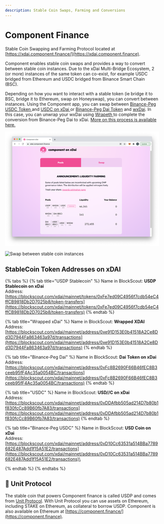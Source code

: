 ```yaml
---
description: Stable Coin Swaps, Farming and Conversions
---
```


# Component Finance

Stable Coin Swapping and Farming Protocol located at [https://xdai.component.finance/](https://xdai.component.finance). &#x20;

Component enables stable coin swaps and provides a way to convert between stable coin instances. Due to the xDai Multi-Bridge Ecosystem, 2 (or more) instances of the same token can co-exist, for example USDC bridged from Ethereum and USDC bridged from Binance Smart Chain (BSC).

Depending on how you want to interact with a stable token (ie bridge it to BSC, bridge it to Ethereum, swap on Honeyswap), you can convert between instances. Using the Component app, you can swap between [Binance-Peg USDC Token ](https://blockscout.com/xdai/mainnet/tokens/0xD10Cc63531a514BBa7789682E487Add1f15A51E2/token-transfers)and [USDC on xDai ](https://blockscout.com/xdai/mainnet/tokens/0xDDAfbb505ad214D7b80b1f830fcCc89B60fb7A83/token-transfers)or  [Binance-Peg Dai Token](https://bscscan.com/token/0x1af3f329e8be154074d8769d1ffa4ee058b1dbc3) and [wxDai](https://blockscout.com/xdai/mainnet/tokens/0xe91D153E0b41518A2Ce8Dd3D7944Fa863463a97d/token-transfers). In this case, you can unwrap your wxDai using [Wrapeth ](https://wrapeth.com)to complete the conversion from Binance-Peg Dai to xDai. [More on this process is available here.](../../for-users/bridges/omnibridge/binance-smart-chain-omnibridge/dai-token-on-xdai-bsc.md)

![Component Stable Coin Pools on xDai](<../../.gitbook/assets/Component Pools.png>)

![Swap between stable coin instances](../../.gitbook/assets/component-swap.png)

## StableCoin Token Addresses on xDAI

{% tabs %}
{% tab title="USDP Stablecoin" %}
Name in BlockScout: **USDP Stablecoin on xDai**\
Address: [https://blockscout.com/xdai/mainnet/tokens/0xFe7ed09C4956f7cdb54eC4ffCB9818Db2D7025b8/token-transfers](https://blockscout.com/xdai/mainnet/tokens/0xFe7ed09C4956f7cdb54eC4ffCB9818Db2D7025b8/token-transfers)
{% endtab %}

{% tab title="Wrapped xDai" %}
Name in BlockScout: **Wrapped XDAI**\
Address: [https://blockscout.com/xdai/mainnet/address/0xe91D153E0b41518A2Ce8Dd3D7944Fa863463a97d/transactions](https://blockscout.com/xdai/mainnet/address/0xe91D153E0b41518A2Ce8Dd3D7944Fa863463a97d/transactions)
{% endtab %}

{% tab title="Binance-Peg Dai" %}
Name in BlockScout: **Dai Token on xDai**\
Address: [https://blockscout.com/xdai/mainnet/address/0xFc8B2690F66B46fEC8B3ceeb95fF4Ac35a0054BC/transactions](https://blockscout.com/xdai/mainnet/address/0xFc8B2690F66B46fEC8B3ceeb95fF4Ac35a0054BC/transactions)
{% endtab %}

{% tab title="USDC" %}
Name in BlockScout: **USD//C on xDai**\
Address: [https://blockscout.com/xdai/mainnet/address/0xDDAfbb505ad214D7b80b1f830fcCc89B60fb7A83/transactions](https://blockscout.com/xdai/mainnet/address/0xDDAfbb505ad214D7b80b1f830fcCc89B60fb7A83/transactions)
{% endtab %}

{% tab title="Binance-Peg USDC" %}
Name in BlockScout: **USD Coin on xDai**\
Address:  [https://blockscout.com/xdai/mainnet/address/0xD10Cc63531a514BBa7789682E487Add1f15A51E2/transactions](https://blockscout.com/xdai/mainnet/address/0xD10Cc63531a514BBa7789682E487Add1f15A51E2/transactions)\

{% endtab %}
{% endtabs %}

## :duck: Unit Protocol

The stable coin that powers Component finance is called USDP and comes from [Unit Protocol](https://unit.xyz). With Unit Protocol you can use assets on Ethereum, including STAKE on Ethereum,  as collateral to borrow USDP.  Component is also available on Ethereum at [https://component.finance/](https://component.finance).
